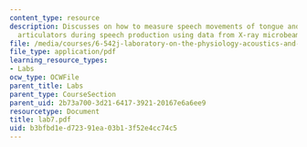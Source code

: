 ```yaml
---
content_type: resource
description: Discusses on how to measure speech movements of tongue and the other
  articulators during speech production using data from X-ray microbeam system.
file: /media/courses/6-542j-laboratory-on-the-physiology-acoustics-and-perception-of-speech-fall-2005/b3bfbd1ed72391ea03b13f52e4cc74c5_lab7.pdf
file_type: application/pdf
learning_resource_types:
- Labs
ocw_type: OCWFile
parent_title: Labs
parent_type: CourseSection
parent_uid: 2b73a700-3d21-6417-3921-20167e6a6ee9
resourcetype: Document
title: lab7.pdf
uid: b3bfbd1e-d723-91ea-03b1-3f52e4cc74c5
---
```

